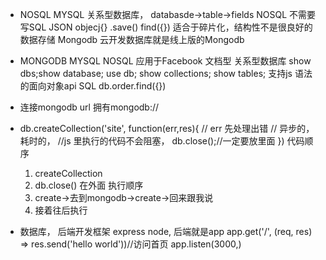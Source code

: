 - NOSQL
MYSQL 关系型数据库，
databasde->table->fields
NOSQL 不需要写SQL 
JSON objecj{} .save()
find({})
适合于碎片化，结构性不是很良好的数据存储
Mongodb 云开发数据库就是线上版的Mongodb

- MONGODB                              MYSQL
  NOSQL   应用于Facebook  文档型     关系型数据库
 show dbs;show database;
                    use db;
 show collections;                  show tables;
 支持js 语法的面向对象api              SQL
 db.order.find({})




- 连接mongodb
  url  拥有mongodb://
- db.createCollection('site', function(err,res){
    // err 先处理出错
    // 异步的，耗时的，
    //js 里执行的代码不会阻塞，
    db.close();//一定要放里面
})
    代码顺序
    1. createCollection
    2. db.close()  在外面
    执行顺序
    1. create->去到mongodb->create->回来跟我说
    2. 接着往后执行

- 数据库， 后端开发框架
    express 
    node, 后端就是app
    app.get('/', (req, res) =>
    res.send('hello world'))//访问首页
    app.listen(3000,)